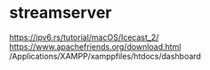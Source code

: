 # streamserver
https://ipv6.rs/tutorial/macOS/Icecast_2/
https://www.apachefriends.org/download.html
/Applications/XAMPP/xamppfiles/htdocs/dashboard
